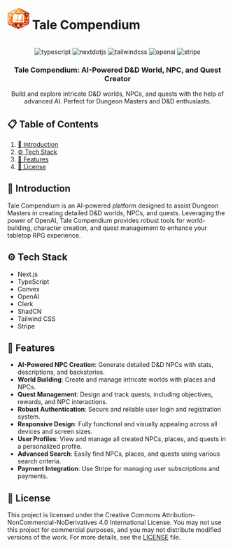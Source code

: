 # <img src="public/icons/tclogo.png" alt="Tale Compendium Logo" width="50" height="50" /> Tale Compendium

<div align="center">
  <br />
  <div>
    <img src="https://img.shields.io/badge/-Typescript-black?style=for-the-badge&logoColor=white&logo=typescript&color=3178C6" alt="typescript" />
    <img src="https://img.shields.io/badge/-Next_._JS-black?style=for-the-badge&logoColor=white&logo=nextdotjs&color=000000" alt="nextdotjs" />
    <img src="https://img.shields.io/badge/-Tailwind_CSS-black?style=for-the-badge&logoColor=white&logo=tailwindcss&color=06B6D4" alt="tailwindcss" />
    <img src="https://img.shields.io/badge/-OpenAI-black?style=for-the-badge&logoColor=white&logo=openai&color=412991" alt="openai" />
    <img src="https://img.shields.io/badge/-Stripe-black?style=for-the-badge&logoColor=white&logo=stripe&color=635BFF" alt="stripe" />
  </div>
  <h3 align="center">Tale Compendium: AI-Powered D&D World, NPC, and Quest Creator</h3>
  <div align="center">
    Build and explore intricate D&D worlds, NPCs, and quests with the help of advanced AI. Perfect for Dungeon Masters and D&D enthusiasts.
  </div>
</div>

## 📋 Table of Contents
1. [🤖 Introduction](#introduction)
2. [⚙️ Tech Stack](#tech-stack)
3. [🔋 Features](#features)
4. [🚀 License](#license)

## 🤖 Introduction
Tale Compendium is an AI-powered platform designed to assist Dungeon Masters in creating detailed D&D worlds, NPCs, and quests. Leveraging the power of OpenAI, Tale Compendium provides robust tools for world-building, character creation, and quest management to enhance your tabletop RPG experience.

## ⚙️ Tech Stack
- Next.js
- TypeScript
- Convex
- OpenAI
- Clerk
- ShadCN
- Tailwind CSS
- Stripe

## 🔋 Features
- **AI-Powered NPC Creation**: Generate detailed D&D NPCs with stats, descriptions, and backstories.
- **World Building**: Create and manage intricate worlds with places and NPCs.
- **Quest Management**: Design and track quests, including objectives, rewards, and NPC interactions.
- **Robust Authentication**: Secure and reliable user login and registration system.
- **Responsive Design**: Fully functional and visually appealing across all devices and screen sizes.
- **User Profiles**: View and manage all created NPCs, places, and quests in a personalized profile.
- **Advanced Search**: Easily find NPCs, places, and quests using various search criteria.
- **Payment Integration**: Use Stripe for managing user subscriptions and payments.

## 🚀 License
This project is licensed under the Creative Commons Attribution-NonCommercial-NoDerivatives 4.0 International License. You may not use this project for commercial purposes, and you may not distribute modified versions of the work. For more details, see the [LICENSE](LICENSE) file.

